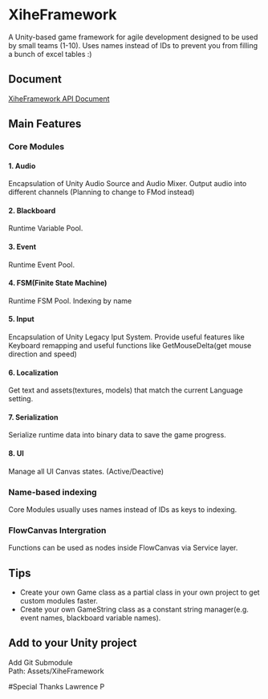 # XiheFramework  
A Unity-based game framework for agile development designed to be used by small teams (1-10). Uses names instead of IDs to prevent you from filling a bunch of excel tables :)
## Document
[XiheFramework API Document]([URL地址](https://sky-haihai.github.io/xiheframework-document/)) 
## Main Features  

### Core Modules
#### 1. Audio  
Encapsulation of Unity Audio Source and Audio Mixer. Output audio into different channels (Planning to change to FMod instead)
#### 2. Blackboard
Runtime Variable Pool.  
#### 3. Event
Runtime Event Pool.
#### 4. FSM(Finite State Machine)
Runtime FSM Pool. Indexing by name
#### 5. Input
Encapsulation of Unity Legacy Iput System. Provide useful features like Keyboard remapping and useful functions like GetMouseDelta(get mouse direction and speed)
#### 6. Localization
Get text and assets(textures, models) that match the current Language setting. 
#### 7. Serialization
Serialize runtime data into binary data to save the game progress.
#### 8. UI
Manage all UI Canvas states. (Active/Deactive)

### Name-based indexing
Core Modules usually uses names instead of IDs as keys to indexing.

### FlowCanvas Intergration
Functions can be used as nodes inside FlowCanvas via Service layer.

## Tips
* Create your own Game class as a partial class in your own project to get custom modules faster.
* Create your own GameString class as a constant string manager(e.g. event names, blackboard variable names).
## Add to your Unity project
Add Git Submodule  
Path: Assets/XiheFramework

#Special Thanks
Lawrence P

